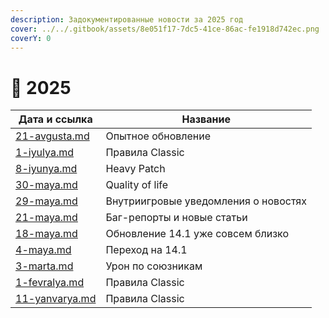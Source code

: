 ```yaml
---
description: Задокументированные новости за 2025 год
cover: ../../.gitbook/assets/8e051f17-7dc5-41ce-86ac-fe1918d742ec.png
coverY: 0
---
```


# 🐍 2025

| Дата и ссылка                              | Название                             |
| ------------------------------------------ | ------------------------------------ |
| [21-avgusta.md](21-avgusta.md "mention")   | Опытное обновление                   |
| [1-iyulya.md](1-iyulya.md "mention")       | Правила Classic                      |
| [8-iyunya.md](8-iyunya.md "mention")       | Heavy Patch                          |
| [30-maya.md](30-maya.md "mention")         | Quality of life                      |
| [29-maya.md](29-maya.md "mention")         | Внутриигровые уведомления о новостях |
| [21-maya.md](21-maya.md "mention")         | Баг-репорты и новые статьи           |
| [18-maya.md](18-maya.md "mention")         | Обновление 14.1 уже совсем близко    |
| [4-maya.md](4-maya.md "mention")           | Переход на 14.1                      |
| [3-marta.md](3-marta.md "mention")         | Урон по союзникам                    |
| [1-fevralya.md](1-fevralya.md "mention")   | Правила Classic                      |
| [11-yanvarya.md](11-yanvarya.md "mention") | Правила Classic                      |
